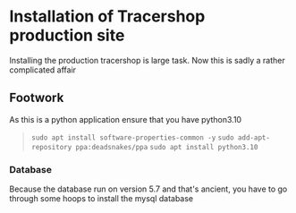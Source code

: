 # Installation of Tracershop production site
Installing the production tracershop is large task. Now this is sadly a rather complicated affair

## Footwork
As this is a python application ensure that you have python3.10
> `sudo apt install software-properties-common -y`
> `sudo add-apt-repository ppa:deadsnakes/ppa`
> `sudo apt install python3.10`

### Database
Because the database run on version 5.7 and that's ancient, you have to go through some hoops to install the mysql database

